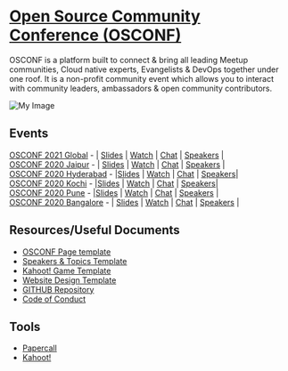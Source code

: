 # [Open Source Community Conference (OSCONF)](https://osconf.collabnix.com)

OSCONF is a platform built to connect & bring all leading Meetup communities, Cloud native experts, Evangelists & DevOps together under one roof. It is a non-profit community event which allows you to interact with community leaders, ambassadors & open community contributors.


 ![My Image](https://github.com/collabnix/osconf/blob/master/images/osconf2021.jpeg)
 
## Events

[OSCONF 2021 Global](https://osconf2021.collabnix.com/) - | [Slides](https://github.com/collabnix/osconf/tree/master/2021/april)
| [Watch](https://www.youtube.com/watch?v=gbJvMcVgPkg) | [Chat]() | [Speakers](https://osconf2021.collabnix.com) | <br>
[OSCONF 2020 Jaipur](https://osconf-jaipur.collabnix.com/) - | [Slides](https://github.com/collabnix/osconf/tree/master/2020/jaipur)
| [Watch](https://www.youtube.com/watch?v=RVToPqD5VIA) | [Chat]() | [Speakers](https://osconf.collabnix.com) | <br>
[OSCONF 2020 Hyderabad](https://osconfhyd.collabnix.com/) - |[Slides](https://github.com/collabnix/osconf/blob/master/2020/hyderabad/README.md) | [Watch](https://www.youtube.com/watch?v=GtAouGq_7zQ&t=4572s) | [Chat]() | [Speakers](https://osconfhyd.collabnix.com)| <br>
[OSCONF 2020 Kochi](https://osconf-kochi.collabnix.com) - |[Slides](https://github.com/collabnix/osconf/blob/master/2020/kochi/slides/README.md) | [Watch](https://www.youtube.com/watch?v=FCowKouwCE0) | [Chat]() | [Speakers](https://osconf-kochi.collabnix.com)| <br>
[OSCONF 2020 Pune](https://osconf.collabnix.com) - |[Slides](https://github.com/collabnix/osconf/blob/master/2020/pune/slides/README.md) | [Watch](https://www.youtube.com/watch?v=uHCyNTHZhKk) | [Chat]() | [Speakers](https://osconf.collabnix.com) | <br>
[OSCONF 2020 Bangalore](https://osconf.collabnix.com) - | [Slides](https://github.com/collabnix/osconf/blob/master/2020/bangalore/slides/README.md)
| [Watch](https://www.youtube.com/watch?v=CDcj_2Ip_-U&t=10s) | [Chat]() | [Speakers](https://osconf.collabnix.com) |

## Resources/Useful Documents

- [OSCONF Page template](https://github.com/collabnix/osconf/blob/master/templates/docs/for-meetup.md)
- [Speakers & Topics Template]()
- [Kahoot! Game Template](https://github.com/collabnix/osconf/blob/master/templates/docs/for-kahoot.md)
- [Website Design Template](https://github.com/collabnix/osconf/blob/master/templates/docs/for-website.md)
- [GITHUB Repository](https://github.com/collabnix/osconf)
- [Code of Conduct](https://github.com/collabnix/osconf/blob/master/code-of-conduct.md)

## Tools

- [Papercall](https://papercall.io)
- [Kahoot!](https://www.kahoot.it)

